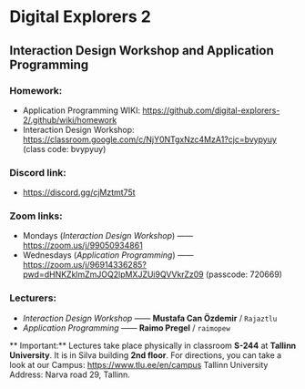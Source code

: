 # Digital Explorers 2
## Interaction Design Workshop and Application Programming

### Homework:
* Application Programming WIKI: https://github.com/digital-explorers-2/.github/wiki/homework
* Interaction Design Workshop: https://classroom.google.com/c/NjY0NTgxNzc4MzA1?cjc=bvypyuy (class code: bvypyuy)

### Discord link:
* https://discord.gg/cjMztmt75t

### Zoom links:
* Mondays (*Interaction Design Workshop*) —— https://zoom.us/j/99050934861
* Wednesdays (*Application Programming*) —— https://zoom.us/j/96914336285?pwd=dHNKZklmZmJOQ2lpMXJZUi9QVVkrZz09 (passcode: 720669)

### Lecturers:
* *Interaction Design Workshop* —— **Mustafa Can Özdemir** / `Rajaztlu`
* *Application Programming* —— **Raimo Pregel** / `raimopew`

** Important:** Lectures take place physically in classroom **S-244** at **Tallinn University**. It is in Silva building **2nd floor**. For directions, you can take a look at our Campus: https://www.tlu.ee/en/campus
Tallinn University Address: Narva road 29, Tallinn.
